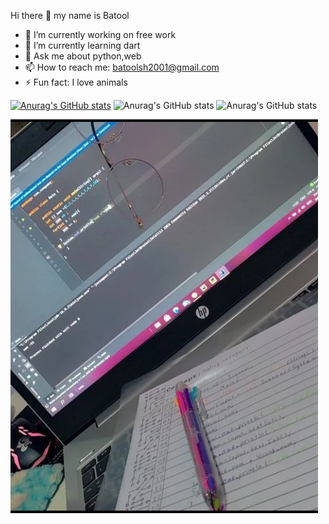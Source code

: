  Hi there 👋 my name is Batool

- 🔭 I’m currently working on free work
- 🌱 I’m currently learning dart
- 💬 Ask me about python,web
- 📫 How to reach me: batoolsh2001@gmail.com
- ⚡ Fun fact: I love animals

[![Anurag's GitHub stats](https://github-readme-stats.vercel.app/apibatooldshilleh=anuraghazra)](https://github.com/anuraghazra/github-readme-stats)
![Anurag's GitHub stats](https://github-readme-stats.vercel.app/apibatooldshilleh=anuraghazra&hide=contribs,prs)
![Anurag's GitHub stats](https://github-readme-stats.vercel.app/apibatooldshilleh=anuraghazra&count_private=true)

![This is an image](https://github.com/batooldshilleh/batooldshilleh/blob/main/image_2022-07-26_091452359.png)

<!--
**batooldshilleh/batooldshilleh** is a ✨ _special_ ✨ repository because its `README.md` (this file) appears on your GitHub profile.

Here are some ideas to get you started:


- 👯 I’m looking to collaborate on Help get some source code
- 🤔 I’m looking for help with python

- 😄 Pronouns: ...

-->
